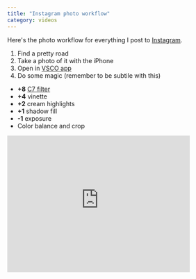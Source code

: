 ```yaml
---
title: "Instagram photo workflow"
category: videos
---
```


Here's the photo workflow for everything I post to
[Instagram](https://www.instagram.com/huntca/).

1. Find a pretty road
2. Take a photo of it with the iPhone
3. Open in [VSCO app](https://vsco.co/store/app)
4. Do some magic (remember to be subtile with this)
  - **+8** [C7 filter](https://vsco.co/archive/journal/the-chromatic-collection)
  - **+4** vinette
  - **+2** cream highlights
  - **+1** shadow fill
  - **-1** exposure
  - Color balance and crop

<iframe
  width="420"
  height="315"
  src="https://www.youtube.com/embed/CRJFdKDHYYE"
  frameborder="0"
  allowfullscreen>
</iframe>
